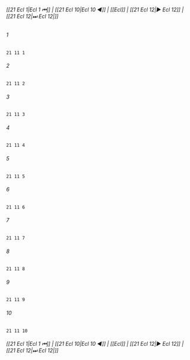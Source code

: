 
###### [[21 Ecl 1|Ecl 1 ⏮]] | [[21 Ecl 10|Ecl 10 ◀]] | [[Ecl]] | [[21 Ecl 12|▶ Ecl 12]] | [[21 Ecl 12|⏭ Ecl 12|]]

###### 1
``` verse
21 11 1 
```
###### 2
``` verse
21 11 2 
```
###### 3
``` verse
21 11 3 
```
###### 4
``` verse
21 11 4 
```
###### 5
``` verse
21 11 5 
```
###### 6
``` verse
21 11 6 
```
###### 7
``` verse
21 11 7 
```
###### 8
``` verse
21 11 8 
```
###### 9
``` verse
21 11 9 
```
###### 10
``` verse
21 11 10 
```

###### [[21 Ecl 1|Ecl 1 ⏮]] | [[21 Ecl 10|Ecl 10 ◀]] | [[Ecl]] | [[21 Ecl 12|▶ Ecl 12]] | [[21 Ecl 12|⏭ Ecl 12|]]


